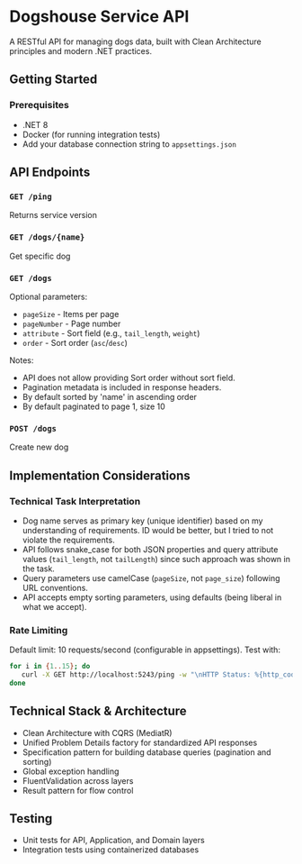 # Dogshouse Service API

A RESTful API for managing dogs data, built with Clean Architecture principles and modern .NET practices.

## Getting Started

### Prerequisites
- .NET 8
- Docker (for running integration tests)
- Add your database connection string to `appsettings.json`

## API Endpoints

### `GET /ping`
Returns service version

### `GET /dogs/{name}`
Get specific dog

### `GET /dogs`

Optional parameters:
- `pageSize` - Items per page
- `pageNumber` - Page number
- `attribute` - Sort field (e.g., `tail_length`, `weight`)
- `order` - Sort order (`asc`/`desc`)

Notes:
- API does not allow providing Sort order without sort field.
- Pagination metadata is included in response headers.
- By default sorted by 'name' in ascending order
- By default paginated to page 1, size 10

### `POST /dogs`
Create new dog

## Implementation Considerations

### Technical Task Interpretation
- Dog name serves as primary key (unique identifier) based on my understanding of requirements. ID would be better, but I tried to not violate the requirements.
- API follows snake_case for both JSON properties and query attribute values (`tail_length`, not `tailLength`) since such approach was shown in the task.
- Query parameters use camelCase (`pageSize`, not `page_size`) following URL conventions.
- API accepts empty sorting parameters, using defaults (being liberal in what we accept).

### Rate Limiting
Default limit: 10 requests/second (configurable in appsettings). Test with:
```bash
for i in {1..15}; do
   curl -X GET http://localhost:5243/ping -w "\nHTTP Status: %{http_code}\n"
done
```

## Technical Stack & Architecture

- Clean Architecture with CQRS (MediatR)
- Unified Problem Details factory for standardized API responses
- Specification pattern for building database queries (pagination and sorting)
- Global exception handling
- FluentValidation across layers
- Result pattern for flow control

## Testing

- Unit tests for API, Application, and Domain layers
- Integration tests using containerized databases
